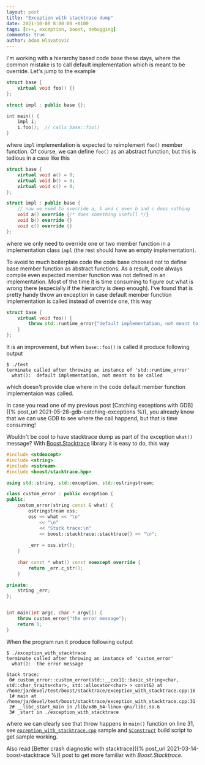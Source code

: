 ```yaml
---
layout: post
title: "Exception with stacktrace dump"
date: 2021-10-08 8:00:00 +0100
tags: [c++, exception, boost, debugging]
comments: true
author: Adam Hlavatovic
---
```


I'm working with a hierarchy based code base these days, where the common mistake is to call default implementation which is meant to be override. Let's jump to the example

```c++
struct base {
	virtual void foo() {}
};

struct impl : public base {};

int main() {
	impl i;
	i.foo();  // calls base::foo()
}
```

where `impl` implementation is expected to reimplement `foo()` member function. Of course, we can define `foo()` as an abstract function, but this is tedious in a case like this

```c++
struct base {
	virtual void a() = 0;
	virtual void b() = 0;
	virtual void c() = 0;
};

struct impl : public base {
	// now we need to override a, b and c even b and c does nothing
	void a() override {/* does something usefull */}
	void b() override {}
	void c() override {}
};
```

where we only need to override one or two member function in a implementation class `impl` (the rest should have an empty implementation).

To avoid to much boilerplate code the code base choosed not to define base member function as abstract functions. As a result, code always compile even expected member function was not defined in an implementation. Most of the time it is time consuming to figure out what is wrong there (especially if the hierarchy is deep enough). I've found that is pretty handy throw an exception in case default member function implementation is called instead of override one, this way

```c++
struct base {
	virtual void foo() {
		throw std::runtime_error{"default implementation, not meant to be called"};
	}
};
```

It is an improvement, but when `base::foo()` is called it produce following output

```console
$ ./test 
terminate called after throwing an instance of 'std::runtime_error'
  what():  default implementation, not meant to be called
```

which doesn't provide clue where in the code default member function implementaion was called.

In case you read one of my previous post [Catching exceptions with GDB]({% post_url 2021-05-28-gdb-catching-exceptions %}), you already know that we can use GDB to see where the call happend, but that is time consuming! 

Wouldn't be cool to have stacktrace dump as part of the exception `what()` message? With [Boost.Stacktrace](https://www.boost.org/doc/libs/master/doc/html/stacktrace.html) library it is easy to do, this way

```c++
#include <stdexcept>
#include <string>
#include <sstream>
#include <boost/stacktrace.hpp>

using std::string, std::exception, std::ostringstream;

class custom_error : public exception {
public:
	custom_error(string const & what) {
		ostringstream oss;
		oss << what << "\n"
			<< "\n"
			<< "Stack trace:\n"
			<< boost::stacktrace::stacktrace{} << "\n";
		
		_err = oss.str();
	}
	
	char const * what() const noexcept override {
		return _err.c_str();
	}

private:
	string _err;
};


int main(int argc, char * argv[]) {
	throw custom_error{"the error message"};
	return 0;
}
```

When the program run it produce following output

```console
$ ./exception_with_stacktrace 
terminate called after throwing an instance of 'custom_error'
  what():  the error message

Stack trace:
 0# custom_error::custom_error(std::__cxx11::basic_string<char, std::char_traits<char>, std::allocator<char> > const&) at /home/ja/devel/test/boost/stacktrace/exception_with_stacktrace.cpp:16
 1# main at /home/ja/devel/test/boost/stacktrace/exception_with_stacktrace.cpp:31
 2# __libc_start_main in /lib/x86_64-linux-gnu/libc.so.6
 3# _start in ./exception_with_stacktrace
```

where we can clearly see that throw happens in `main()` function on line 31, see [`exception_with_stacktrace.cpp`](https://github.com/sansajn/test/blob/master/boost/stacktrace/exception_with_stacktrace.cpp) sample and [`SConstruct`](https://github.com/sansajn/test/blob/master/boost/stacktrace/SConstruct) build script to get sample working.

Also read [Better crash diagnostic with stacktrace]({% post_url 2021-03-14-boost-stacktrace %}) post to get more familiar with *Boost.Stacktrace*.

